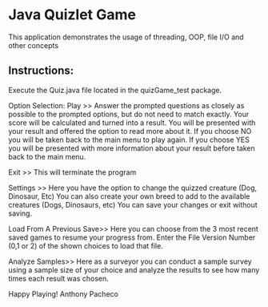 # Java Quizlet Game
This application demonstrates the usage of threading, OOP, file I/O and other concepts 


## Instructions:
Execute the Quiz.java file located in the quizGame_test package.

Option Selection:
Play >> 
Answer the prompted questions as closely as possible to the prompted options, but do not need to match exactly. 
Your score will be calculated and turned into a result.
You will be presented with your result and offered the option to read more about it. 
If you choose NO you will be taken back to the main menu to play again.
If you choose YES you will be presented with more information about your result before taken back to the main menu. 

Exit >> This will terminate the program

Settings >> 
Here you have the option to change the quizzed creature (Dog, Dinosaur, Etc)
You can also create your own breed to add to the available creatures (Dogs, Dinosaurs, etc)
You can save your changes or exit without saving. 

Load From A Previous Save>>
Here you can choose from the 3 most recent saved games to resume your progress from. 
Enter the File Version Number (0,1 or 2) of the shown choices to load that file. 

Analyze Samples>>
Here as a surveyor you can conduct a sample survey using a sample size of your choice and analyze the results to
see how many times each result was chosen.



Happy Playing! 
Anthony Pacheco
